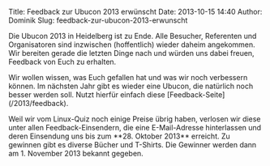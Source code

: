 Title: Feedback zur Ubucon 2013 erwünscht
Date: 2013-10-15 14:40
Author: Dominik
Slug: feedback-zur-ubucon-2013-erwunscht

Die Ubucon 2013 in Heidelberg ist zu Ende. Alle Besucher, Referenten und
Organisatoren sind inzwischen (hoffentlich) wieder daheim angekommen.
Wir bereiten gerade die letzten Dinge nach und würden uns dabei freuen,
Feedback von Euch zu erhalten.

</p>
Wir wollen wissen, was Euch gefallen hat und was wir noch verbessern
können. Im nächsten Jahr gibt es wieder eine Ubucon, die natürlich noch
besser werden soll. Nutzt hierfür einfach diese
[Feedback-Seite](/2013/feedback).

</p>
Weil wir vom Linux-Quiz noch einige Preise übrig haben, verlosen wir
diese unter allen Feedback-Einsendern, die eine E-Mail-Adresse
hinterlassen und deren Einsendung uns bis zum **28. Oktober 2013**
erreicht. Zu gewinnen gibt es diverse Bücher und T-Shirts. Die Gewinner
werden dann am 1. November 2013 bekannt gegeben.

</p>

